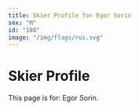 ```yaml
---
title: Skier Profile for Egor Sorin
sex: "M"
id: "186"
image: "/img/flags/rus.svg" 
---
```


# Skier Profile

This page is for: Egor Sorin.
    
